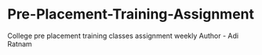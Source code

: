 # Pre-Placement-Training-Assignment
College pre placement training classes assignment weekly
Author - Adi Ratnam
